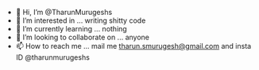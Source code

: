 - 👋 Hi, I’m @TharunMurugeshs
- 👀 I’m interested in ... writing shitty code
- 🌱 I’m currently learning ... nothing
- 💞️ I’m looking to collaborate on ... anyone
- 📫 How to reach me ... mail me tharun.smurugesh@gmail.com and insta ID @tharunmurugeshs

<!---
TharunMurugeshs/TharunMurugeshs is a ✨ special ✨ repository because its `README.md` (this file) appears on your GitHub profile.
You can click the Preview link to take a look at your changes.
--->
